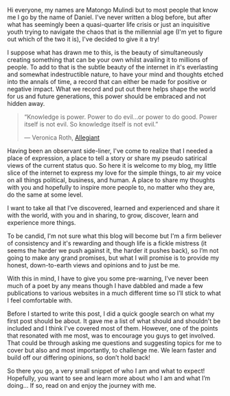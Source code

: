 Hi everyone, my names are Matongo Mulindi but to most people that know me I go by the name of Daniel.
I've never written a blog before, but after what has seemingly been a quasi-quarter life crisis or just an inquisitive youth trying to navigate the chaos that is the millennial age (I'm yet to figure out which of the two it is), I've decided to give it a try!

I suppose what has drawn me to this, is the beauty of simultaneously creating something that can be your own whilst availing it to millions of people. To add to that is the subtle beauty of the internet in it's everlasting and somewhat indestructible nature, to have your mind and thoughts etched into the annals of time, a record that can either be made for positive or negative impact.
What we record and put out there helps shape the world for us and future generations, this power should be embraced and not hidden away.

> “Knowledge is power. Power to do evil…or power to do good. Power itself is not evil. So knowledge itself is not evil.”
>
> ― Veronica Roth,  [Allegiant](https://www.goodreads.com/work/quotes/15524549)

Having been an observant side-liner, I've come to realize that I needed a place of expression, a place to tell a story or share my pseudo satirical views of the current status quo.
So here it is welcome to my blog, my little slice of the internet to express my love for the simple things, to air my voice on all things political, business, and human. A place to share my thoughts with you and hopefully to inspire more people to, no matter who they are, do the same at some level.

I want to take all that I’ve discovered, learned and experienced and share it with the world, with you and in sharing, to grow, discover, learn and experience more things.

To be candid, I'm not sure what this blog will become but I'm a firm believer of consistency and it's rewarding and though life is a fickle mistress (it seems the harder we push against it, the harder it pushes back), so I’m not going to make any grand promises, but what I will promise is to provide my honest, down-to-earth views and opinions and to just be me.

With this in mind, I have to give you some pre-warning, I’ve never been much of a poet by any means though I have dabbled and made a few publications to various websites in a much different time so I’ll stick to what I feel comfortable with.

Before I started to write this post, I did a quick google search on what my first post should be about. It gave me a list of what should and shouldn't be included and I think I've covered most of them.
However, one of the points that resonated with me most, was to encourage you guys to get involved. That could be through asking me questions and suggesting topics for me to cover but also and most importantly, to challenge me. We learn faster and build off our differing opinions, so don’t hold back!

So there you go, a very small snippet of who I am and what to expect! Hopefully, you want to see and learn more about who I am and what I’m doing… If so, read on and enjoy the journey with me.

